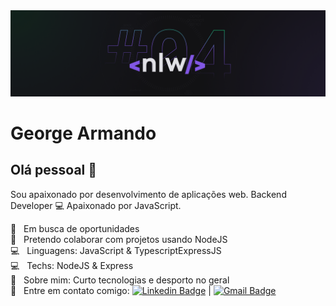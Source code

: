 <img width="auto" src="https://github.com/georgearmando/georgearmando/blob/master/banner-NLW04.png">


# George Armando

## Olá pessoal 👋
Sou apaixonado por desenvolvimento de aplicações web.
Backend Developer :computer:
Apaixonado por JavaScript.

 :rocket:  &nbsp; Em busca de oportunidades
 <br/> :purple_heart: &nbsp; Pretendo colaborar com projetos usando NodeJS
 <br/> :computer: &nbsp; Linguagens: JavaScript & TypescriptExpressJS
 <br/> :computer: &nbsp; Techs: NodeJS & Express
 <br/> 💬  &nbsp; Sobre mim: Curto tecnologias e desporto no geral
 <br/> :email: &nbsp; Entre em contato comigo: [![Linkedin Badge](https://img.shields.io/badge/-GeorgeArmando-blue?style=flat-square&logo=Linkedin&logoColor=white&link=https://www.linkedin.com/in/georgearmando/)](https://www.linkedin.com/in/georgearmando/) 
| 
[![Gmail Badge](https://img.shields.io/badge/-georgearmando54@gmail.com-c14438?style=flat-square&logo=Gmail&logoColor=white&link=mailto:georgearmando54@gmail.com)](mailto:georgearmando54@gmail.com)
